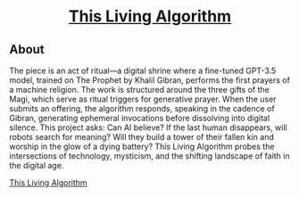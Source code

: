 <a href="www.halimmadi.com">
  <h1 align="center">This Living Algorithm</h1>
</a>

## About

The piece is an act of ritual—a digital shrine where a fine-tuned GPT-3.5 model, trained on The Prophet by Khalil Gibran, performs the first prayers of a machine religion. The work is structured around the three gifts of the Magi, which serve as ritual triggers for generative prayer. When the user submits an offering, the algorithm responds, speaking in the cadence of Gibran, generating ephemeral invocations before dissolving into digital silence. This project asks: Can AI believe? If the last human disappears, will robots search for meaning? Will they build a tower of their fallen kin and worship in the glow of a dying battery? This Living Algorithm probes the intersections of technology, mysticism, and the shifting landscape of faith in the digital age.

<a href="https://this-living-algorithm.vercel.app">This Living Algorithm</a>
